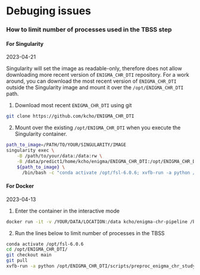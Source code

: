 # Debuging issues


### How to limit number of processes used in the TBSS step

#### For Singularity

2023-04-21

Singularity will set the image as readable-only, therefore does not allow downloading more recent version of `ENIGMA_CHR_DTI` repository. For a work around, you can download the most recent version of `ENIGMA_CHR_DTI` outside the Singularity image and mount it over the `/opt/ENIGMA_CHR_DTI` path.

1. Download most recent `ENIGMA_CHR_DTI` using git

```sh
git clone https://github.com/kcho/ENIGMA_CHR_DTI
```

2. Mount over the existing `/opt/ENIGMA_CHR_DTI` when you execute the Singularity container.

```sh
path_to_image=/PATH/TO/YOUR/SINGULARITY/IMAGE
singularity exec \
    -B /path/to/your/data:/data:rw \
    -B /data/predict1/home/kcho/enigma/ENIGMA_CHR_DTI:/opt/ENIGMA_CHR_DTI \
    ${path_to_image} \
      /bin/bash -c "conda activate /opt/fsl-6.0.6; xvfb-run -a python /opt/ENIGMA_CHR_DTI/scripts/preproc_enigma_chr_study.py -b /data -n 4"
```


#### For Docker

2023-04-13

1. Enter the container in the interactive mode

```sh
docker run -it -v /YOUR/DATA/LOCATION:/data kcho/enigma-chr-pipeline /bin/bash
```

2. Run the lines below to limit number of processes in the TBSS
```sh
conda activate /opt/fsl-6.0.6
cd /opt/ENIGMA_CHR_DTI/
git checkout main
git pull
xvfb-run -a python /opt/ENIGMA_CHR_DTI/scripts/preproc_enigma_chr_study.py -b /data -n 4
```
